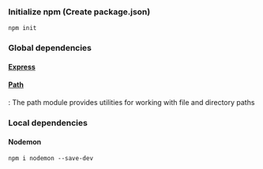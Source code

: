 ### Initialize npm (Create package.json)
`npm init`

### Global dependencies
#### [Express](https://www.npmjs.com/package/express)

#### [Path](https://www.npmjs.com/package/path) 
: The path module provides utilities for working with file and directory paths

### Local dependencies
#### Nodemon
`npm i nodemon --save-dev`